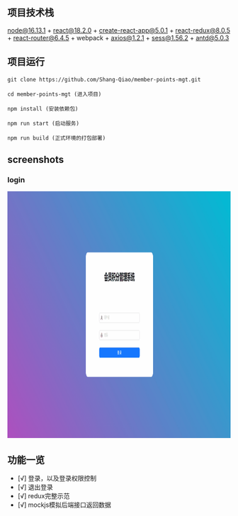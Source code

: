 ## 项目技术栈

node@16.13.1 + react@18.2.0 + create-react-app@5.0.1 + react-redux@8.0.5 + react-router@6.4.5 + webpack + axios@1.2.1 + sess@1.56.2 + antd@5.0.3



## 项目运行


```
git clone https://github.com/Shang-Qiao/member-points-mgt.git

cd member-points-mgt (进入项目)

npm install (安装依赖包)

npm run start (启动服务)

npm run build (正式环境的打包部署)
```

## screenshots

### login

<img src="https://github.com/Shang-Qiao/resources/blob/main/member-points-mgt/images/login.gif" width="973" height="557"/>


## 功能一览
- [√] 登录，以及登录权限控制
- [√] 退出登录
- [√] redux完整示范
- [√] mockjs模拟后端接口返回数据
